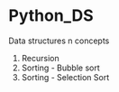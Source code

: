 # Python_DS
Data structures n concepts

1) Recursion 
2) Sorting - Bubble sort
3) Sorting  - Selection Sort
